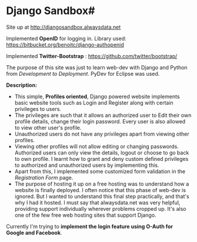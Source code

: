 # Django Sandbox#

Site up at http://djangosandbox.alwaysdata.net 

Implemented **OpenID** for logging in. Library used: https://bitbucket.org/benoitc/django-authopenid

Implemented **Twitter-Bootstrap** : https://github.com/twitter/bootstrap/

The purpose of this site was just to learn web-dev with Django and Python from *Development to Deployment*. PyDev for Eclipse was used.

**Description:**

* This simple, **Profiles oriented**, Django powered website implements basic website tools such as Login and Register along with certain privileges to users.
* The privileges are such that it allows an authorized user to Edit their own profile details, change their login password. Every user is also allowed to view other user's profile.
* Unauthorized users do not have any privileges apart from viewing other profiles.
* Viewing other profiles will not allow editing or changing passwords. Authorized users can only view the details, logout or choose to go back to own profile.
I learnt how to grant and deny custom defined privileges to authorized and unauthorized users by implementing this.
* Apart from this, I implemented some customized form validation in the *Registration Form* page.
* The purpose of hosting it up on a free hosting was to understand how a website is finally deployed. I often notice that this phase of web-dev is ignored. But I wanted to understand this final step practically, and that's why I had it hosted. I must say that alwaysdata.net was very helpful, providing support individually wherever problems cropped up. It's also one of the few free web hosting sites that support Django.

Currently I'm trying to **implement the login feature using O-Auth for Google and Facebook**. 
